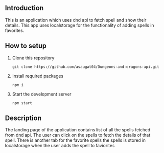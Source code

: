 ## Introduction
This is an application which uses dnd api to fetch spell and show their details. This app uses localstorage for the functionality of adding spells in favorites.

## How to setup
1. Clone this repository
    ```
    git clone https://github.com/asaugat04/Dungeons-and-dragons-api.git
    ```

2. Install required packages
   ```
   npm i
   ```
3. Start the development server
   ```
   npm start
   ```

## Description
The landing page of the application contains list of all the spells fetched from dnd api. The user can click on the spells to fetch the details of that spell.
There is another tab for the favorite spells the spells is stored in localstorage when the user adds the spell to faviorites

